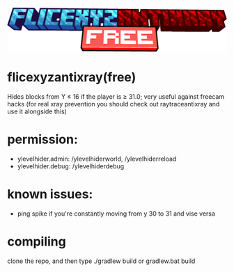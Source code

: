 <a href> <img src="https://raw.githubusercontent.com/omdumrotat/flicexyzantixray/master/minecraft_title.png"> </a>
# flicexyzantixray(free)
Hides blocks from Y ≤ 16 if the player is ≥ 31.0; very useful against freecam hacks (for real xray prevention you should check out raytraceantixray and use it alongside this)
# permission: 
- ylevelhider.admin: /ylevelhiderworld, /ylevelhiderreload
- ylevelhider.debug: /ylevelhiderdebug
# known issues:
- ping spike if you're constantly moving from y 30 to 31 and vise versa
# compiling
clone the repo, and then type ./gradlew build or gradlew.bat build

